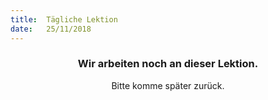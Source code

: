 ```yaml
---
title:  Tägliche Lektion
date:   25/11/2018
---
```


### <center>Wir arbeiten noch an dieser Lektion.</center>
<center>Bitte komme später zurück.</center>